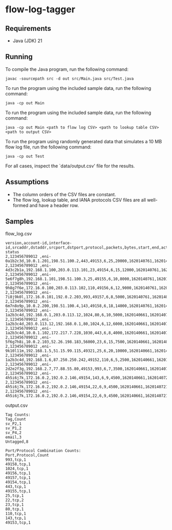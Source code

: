 # flow-log-tagger

## Requirements
* Java (JDK) 21

## Running
To compile the Java program, run the following command:
```
javac -sourcepath src -d out src/Main.java src/Test.java
```

To run the program using the included sample data, run the following command:
```
java -cp out Main
```

To run the program using the included sample data, run the following command:
```
java -cp out Main <path to flow log CSV> <path to lookup table CSV> <path to output CSV>
```

To run the program using randomly generated data that simulates a 10 MB flow log file, run the following command:
```
java -cp out Test
```

For all cases, inspect the `data/output.csv' file for the results.

## Assumptions
* The column orders of the CSV files are constant.
* The flow log, lookup table, and IANA protocols CSV files are all well-formed and have a header row.

## Samples
flow_log.csv
```
version,account-id,interface-id,srcaddr,dstaddr,srcport,dstport,protocol,packets,bytes,start,end,action,log-status
2,123456789012 ,eni-0a1b2c3d,10.0.1.201,198.51.100.2,443,49153,6,25,20000,1620140761,1620140821,ACCEPT,OK 
2,123456789012 ,eni-4d3c2b1a,192.168.1.100,203.0.113.101,23,49154,6,15,12000,1620140761,1620140821,REJECT,OK 
2,123456789012 ,eni-5e6f7g8h,192.168.1.101,198.51.100.3,25,49155,6,10,8000,1620140761,1620140821,ACCEPT,OK 
2,123456789012 ,eni-9h8g7f6e,172.16.0.100,203.0.113.102,110,49156,6,12,9000,1620140761,1620140821,ACCEPT,OK 
2,123456789012 ,eni-7i8j9k0l,172.16.0.101,192.0.2.203,993,49157,6,8,5000,1620140761,1620140821,ACCEPT,OK 
2,123456789012 ,eni-6m7n8o9p,10.0.2.200,198.51.100.4,143,49158,6,18,14000,1620140761,1620140821,ACCEPT,OK 
2,123456789012 ,eni-1a2b3c4d,192.168.0.1,203.0.113.12,1024,80,6,10,5000,1620140661,1620140721,ACCEPT,OK 
2,123456789012 ,eni-1a2b3c4d,203.0.113.12,192.168.0.1,80,1024,6,12,6000,1620140661,1620140721,ACCEPT,OK 
2,123456789012 ,eni-1a2b3c4d,10.0.1.102,172.217.7.228,1030,443,6,8,4000,1620140661,1620140721,ACCEPT,OK 
2,123456789012 ,eni-5f6g7h8i,10.0.2.103,52.26.198.183,56000,23,6,15,7500,1620140661,1620140721,REJECT,OK 
2,123456789012 ,eni-9k10l11m,192.168.1.5,51.15.99.115,49321,25,6,20,10000,1620140661,1620140721,ACCEPT,OK 
2,123456789012 ,eni-1a2b3c4d,192.168.1.6,87.250.250.242,49152,110,6,5,2500,1620140661,1620140721,ACCEPT,OK 
2,123456789012 ,eni-2d2e2f3g,192.168.2.7,77.88.55.80,49153,993,6,7,3500,1620140661,1620140721,ACCEPT,OK 
2,123456789012 ,eni-4h5i6j7k,172.16.0.2,192.0.2.146,49154,143,6,9,4500,1620140661,1620140721,ACCEPT,OK
2,123456789012 ,eni-4h5i6j7k,172.16.0.2,192.0.2.146,49154,22,6,9,4500,1620140661,1620140721,ACCEPT,OK
2,123456789012 ,eni-4h5i6j7k,172.16.0.2,192.0.2.146,49154,22,6,9,4500,1620140661,1620140721,ACCEPT,OK
```

output.csv
```
Tag Counts:
Tag,Count
sv_P2,1
sv_P1,2
sv_P4,2
email,3
Untagged,8

Port/Protocol Combination Counts:
Port,Protocol,Count
993,tcp,1
49158,tcp,1
1024,tcp,1
49156,tcp,1
49157,tcp,1
49154,tcp,1
443,tcp,1
49155,tcp,1
25,tcp,1
22,tcp,2
23,tcp,1
80,tcp,1
110,tcp,1
143,tcp,1
49153,tcp,1
```
